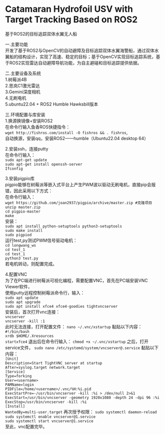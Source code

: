 # Catamaran Hydrofoil USV with Target Tracking Based on ROS2  
基于ROS2的目标追踪双体水翼无人船

一.主要功能  
开发了基于ROS2与OpenCV的自动避障及目标追踪双体水翼海警船，通过双体水翼船的结构设计，实现了高速、稳定的目标；基于OpenCV实现目标追踪系统，基于ROS2实现雷达自动避障导航功能，为自主避碰和目标追踪提供依据。

二.主要设备及系统  
1.树莓派4B  
2.思岚C1激光雷达  
3.Gemini深度相机  
4.无刷电机  
5.ubuntu22.04 + ROS2 Humble Hawksbill版本

三.环境配置与库安装  
1.换源换镜像+安装ROS2  
在命令行输入鱼香ROS快捷指令：  
`wget http://fishros.com/install -O fishros && . fishros`,  
自动换源，安装qq，安装ROS2——humble（Ubuntu22.04 desktop 64）

2.安装ssh，连接putty  
在命令行输入：  
`sudo apt-get update`   
`sudo apt-get install openssh-server `   
`Ifconfig`

3.安装pigpio库  
pigpio能够在树莓派等嵌入式平台上产生PWM波以驱动无刷电机，直接pip会报错，因此采用以下方式：  
在命令行输入：  
`wget https://github.com/joan2937/pigpio/archive/master.zip #克隆项目`  
`unzip master.zip`  
`cd pigpio-master`  
`make`  
安装：  
`sudo apt install python-setuptools python3-setuptools`   
`sudo make install `  
`sudo pigpiod`  
运行test,py测试PWM信号驱动电机：  
`cd longwang_ws`  
`cd test_1  `  
`cd test_1  `  
`python3 test.py `  
若电机转动，则配置完成。

4.配置VNC  
为了在PC端进行树莓派可视化编程，需要配置VNC，首先在PC端安装VNC Viewer软件，  
使用putty远程控制树莓派命令行，输入：  
`sudo apt update  `  
`sudo apt upgrade  `  
`sudo apt install xfce4 xfce4-goodies tightvncserver`  
安装后，首次打开vnc连接：  
`vncserver `  
`vncserver -kill :1`  
此时无法连接，打开配置文件：
`nano ~/.vnc/xstartup`
黏贴以下内容：
`#!/bin/bash `  
`xrdb $HOME/.Xresources  `  
`startxfce4`
退出后在命令行输入：
`chmod +x ~/.vnc/xstartup`
之后，打开service文件，
`sudo nano /etc/systemd/system/vncserver@.service`
黏贴以下内容：  
`[Unit]`  
`Description=Start TightVNC server at startup`  
`After=syslog.target network.target`  
`[Service]`  
`Type=forking`  
`User=<username>`  
`PAMName=login`  
`PIDFile=/home/<username>/.vnc/%H:%i.pid`  
`ExecStartPre=-/usr/bin/vncserver -kill :%i > /dev/null 2>&1`  
`ExecStart=/usr/bin/vncserver -geometry 1920x1080 -depth 24 -dpi 96 :%i`  
`ExecStop=/usr/bin/vncserver -kill :%i`  
`[Install]`  
`WantedBy=multi-user.target`
再次授予权限：
`sudo systemctl daemon-reload`  
`sudo systemctl enable vncserver@1.service`  
`sudo systemctl start vncserver@1.service`  
至此，vnc配置完毕。
